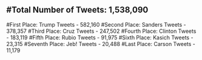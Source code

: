 #Total Number of Tweets: 1,538,090 
---
#First Place: Trump Tweets - 582,160
#Second Place: Sanders Tweets - 378,357
#Third Place: Cruz Tweets - 247,502
#Fourth Place: Clinton Tweets - 183,119
#Fifth Place: Rubio Tweets - 91,975
#Sixth Place: Kasich Tweets - 23,315
#Seventh Place: Jeb! Tweets - 20,488
#Last Place: Carson Tweets - 11,179
